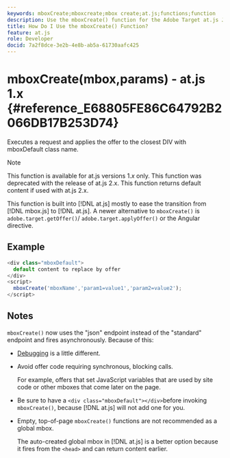 ```yaml
---
keywords: mboxCreate;mboxcreate;mbox create;at.js;functions;function
description: Use the mboxCreate() function for the Adobe Target at.js JavaScript library to apply offers to the closest DIV with the mboxDefault class name. (at.js 1.x)
title: How Do I Use the mboxCreate() Function?
feature: at.js
role: Developer
docid: 7a2f8dce-3e2b-4e8b-ab5a-61730aafc425
---
```


# mboxCreate(mbox,params) - at.js 1.x {#reference_E68805FE86C64792B2066DB17B253D74}

Executes a request and applies the offer to the closest DIV with mboxDefault class name.

>[!NOTE]
>
>This function is available for at.js versions 1.*x* only. This function was deprecated with the release of at.js 2.x. This function returns default content if used with at.js 2.x.

This function is built into [!DNL at.js] mostly to ease the transition from [!DNL mbox.js] to [!DNL at.js]. A newer alternative to `mboxCreate()` is `adobe.target.getOffer()`/ `adobe.target.applyOffer()` or the Angular directive.

## Example

```javascript
<div class="mboxDefault"> 
  default content to replace by offer 
</div> 
<script> 
  mboxCreate('mboxName','param1=value1','param2=value2'); 
</script>
```

## Notes

`mboxCreate()` now uses the "json" endpoint instead of the "standard" endpoint and fires asynchronously. Because of this:

* [Debugging](/help/c-implementing-target/c-implementing-target-for-client-side-web/c-target-debugging-atjs/target-debugging-atjs.md#concept_CAE591DA8C404C22917584ECD4F7494F) is a little different. 
* Avoid offer code requiring synchronous, blocking calls.

  For example, offers that set JavaScript variables that are used by site code or other mboxes that come later on the page.
  
* Be sure to have a `<div class="mboxDefault"></div>`before invoking `mboxCreate()`, because [!DNL at.js] will not add one for you. 

* Empty, top-of-page `mboxCreate()` functions are not recommended as a global mbox.

  The auto-created global mbox in [!DNL at.js] is a better option because it fires from the `<head>` and can return content earlier.